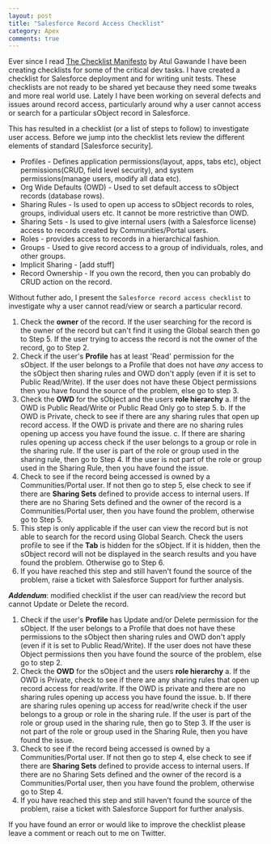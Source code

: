 ```yaml
---
layout: post
title: "Salesforce Record Access Checklist"
category: Apex
comments: true
---
```


Ever since I read [The Checklist Manifesto](http://atulgawande.com/book/the-checklist-manifesto/) by Atul Gawande I have been creating checklists for some of the critical dev tasks.
I have created a checklist for Salesforce deployment and for writing unit tests. These checklists are not ready to be shared yet because
they need some tweaks and more real world use. Lately I have been working on several defects and issues around record access, particularly around
why a user cannot access or search for a particular sObject record in Salesforce.

This has resulted in a checklist (or a list of steps to follow) to investigate user access. 
Before we jump into the checklist lets review the different elements of standard [Salesforce security].

* Profiles - Defines application permissions(layout, apps, tabs etc), object permissions(CRUD, field level security), and system permissions(manage users, modify all data etc).
* Org Wide Defaults (OWD) - Used to set default access to sObject records (database rows).
* Sharing Rules - Is used to open up access to sObject records to roles, groups, individual users etc. It cannot be more restrictive than OWD.
* Sharing Sets - Is used to give internal users (with a Salesforce license) access to records created by Communities/Portal users.
* Roles - provides access to records in a hierarchical fashion.
* Groups - Used to give record access to a group of individuals, roles, and other groups.
* Implicit Sharing - [add stuff]
* Record Ownership - If you own the record, then you can probably do CRUD action on the record.

Without futher ado, I present the `Salesforce record access checklist` to investigate why a user cannot read/view or search a particular record.

1. Check the **owner** of the record. If the user searching for the record is the owner of the record but can't find it using the Global search then 
go to Step 5. If the user trying to access the record is not the owner of the record, go to Step 2.
2. Check if the user's **Profile** has at least 'Read' permission for the sObject. If the user belongs to a Profile that does not have _any_ access
to the sObject then sharing rules and OWD don't apply (even if it is set to Public Read/Write). If the user does not have these Object permissions then you have found the source of the problem, else go to step 3.
3. Check the **OWD** for the sObject and the users **role hierarchy**
   a. If the OWD is Public Read/Write or Public Read Only go to step 5.
   b. If the OWD is Private, check to see if there are any sharing rules that open up record access. If the OWD is private and there are no sharing
  rules opening up access you have found the issue. 
   c. If there are sharing rules opening up access check if the user belongs to a group or role in the sharing rule. If the user is part of the role or group used in the sharing rule, 
   then go to Step 4. If the user is not part of the role or group used in the Sharing Rule, then you have found the issue.  
4. Check to see if the record being accessed is owned by a Communities/Portal user. If not then go to step 5, else check to see if there are **Sharing
Sets** defined to provide access to internal users. If there are no Sharing Sets defined and the owner of the record is a Communities/Portal user, then you have found the problem, otherwise go to Step 5.
5. This step is only applicable if the user can view the record but is not able to search for the record using Global Search. Check the users 
profile to see if the **Tab** is hidden for the sObject. If it is hidden, then the sObject record will not be displayed in the search results and you have
found the problem. Otherwise go to Step 6.
6. If you have reached this step and still haven't found the source of the problem, raise a ticket with Salesforce Support for further analysis.

**_Addendum_**: modified checklist if the user can read/view the record but cannot Update or Delete the record.

1. Check if the user's **Profile** has Update and/or Delete permission for the sObject. If the user belongs to a Profile that does not have these permissions 
to the sObject then sharing rules and OWD don't apply (even if it is set to Public Read/Write). If the user does not have these Object permissions then you have found the source of the problem, else go to step 2.
2. Check the **OWD** for the sObject and the users **role hierarchy**
   a. If the OWD is Private, check to see if there are any sharing rules that open up record access for read/write. If the OWD is private and there are no sharing
  rules opening up access you have found the issue. 
   b. If there are sharing rules opening up access for read/write check if the user belongs to a group or role in the sharing rule. If the user is part of the role or group used in the sharing rule, 
   then go to Step 3. If the user is not part of the role or group used in the Sharing Rule, then you have found the issue.  
3. Check to see if the record being accessed is owned by a Communities/Portal user. If not then go to step 4, else check to see if there are **Sharing
Sets** defined to provide access to internal users. If there are no Sharing Sets defined and the owner of the record is a Communities/Portal user, then you have found the problem, otherwise go to Step 4.
4. If you have reached this step and still haven't found the source of the problem, raise a ticket with Salesforce Support for further analysis.

If you have found an error or would like to improve the checklist please leave a comment or reach out to me on Twitter.


